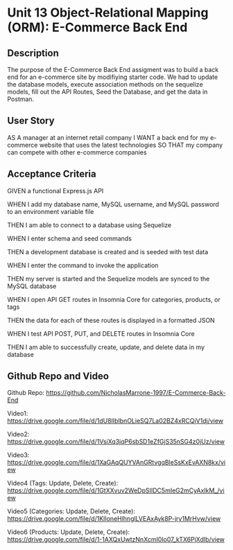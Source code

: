 # Unit 13 Object-Relational Mapping (ORM): E-Commerce Back End

## Description 

The purpose of the E-Commerce Back End assigment was to build a back end for an e-commerce site by modifiying starter code. We had to update the database models, execute association methods on the sequelize models, fill out the API Routes, Seed the Database, and get the data in Postman.

## User Story

AS A manager at an internet retail company
I WANT a back end for my e-commerce website that uses the latest technologies
SO THAT my company can compete with other e-commerce companies


## Acceptance Criteria

GIVEN a functional Express.js API

WHEN I add my database name, MySQL username, and MySQL password to an environment 
variable file

THEN I am able to connect to a database using Sequelize

WHEN I enter schema and seed commands

THEN a development database is created and is seeded with test data

WHEN I enter the command to invoke the application

THEN my server is started and the Sequelize models are synced to the MySQL database

WHEN I open API GET routes in Insomnia Core for categories, products, or tags

THEN the data for each of these routes is displayed in a formatted JSON

WHEN I test API POST, PUT, and DELETE routes in Insomnia Core

THEN I am able to successfully create, update, and delete data in my database


## Github Repo and Video

Github Repo: https://github.com/NicholasMarrone-1997/E-Commerce-Back-End

Video1: https://drive.google.com/file/d/1dU8lIbIbnOLieSQ7La02BZ4xRCQjV1dj/view

Video2: https://drive.google.com/file/d/1VsiXq3jqP6sbSD1eZfGjS35nSG4z0jUz/view

Video3: https://drive.google.com/file/d/1XaGAqQUYVAnGRtvgqBleSsKxEvAXN8kx/view

Video4 (Tags: Update, Delete, Create): https://drive.google.com/file/d/1GtXXvuv2WeDpSIIDC5mIeG2mCyAxIkM_/view

Video5 (Categories: Update, Delete, Create): https://drive.google.com/file/d/1KlIoneHlhnglLVEAxAyk8P-jry1MrHvw/view

Video6 (Products: Update, Delete, Create): https://drive.google.com/file/d/1-1AXQxUwtzNnXcmI0lo07_kTX6PjXdIb/view